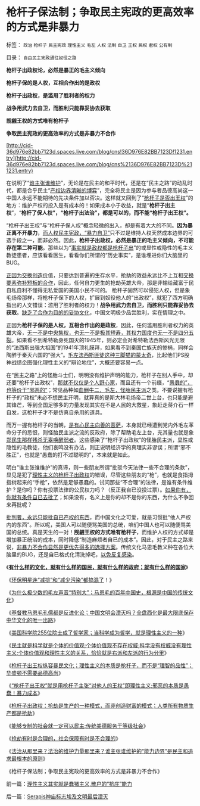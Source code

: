 # 枪杆子保法制；争取民主宪政的更高效率的方式是非暴力

标签： `政治` `枪杆子` `民主宪政` `理性主义` `毛左` `人权` `法制` `自卫` `王权` `民权` `君权` `公有制` 

目录： `自由民主宪政通往奴役之路`

**枪杆子出政权论，必然是暴正的毛主义倾向**

**枪杆子保的是人权，互相合作出的是政权**

**枪杆子出政权，是滥用了胜利者的权力**

**战争用武力去自卫，而胜利只能靠妥协去获取**

**觊觎王权的方式唯有枪杆子**

**争取民主宪政的更高效率的方式是非暴力不合作**

[http://cid-36d976e82bb7123d.spaces.live.com/blog/cns!36D976E82BB7123D!1231.entry](http://cid-36d976e82bb7123d.spaces.live.com/blog/cns%2136D976E82BB7123D%211231.entry)

在说明了“[谁主张谁维护](../../../2009/9/3/谁主张谁维护，妥协是实力平衡的结果.md)”，无论是在民主的和平时代，还是在“民主之路”的动乱时代，都是合乎民主“[产权边界清晰的博弈](../../../2010/3/1/中国需要人权产权清晰的法治吗？.md)”，完全将民主是因为参与者品德高尚这一中国人永远不能期待的先决条件加以否决。这样就又回到了“[枪杆子是否出王权](../../../2010/5/10/华盛顿不必要品德高尚.md)”的地方：维护产权的投入是有成本的！如果成本小于收益，就是“**枪杆子出主权**”，“**枪杆了保人权”，“枪杆子出法治”，都是可以的，而不能“枪杆子出王权”。**

“枪杆子出王权”与“枪杆子保人权”概念轻微的出入，却是有着大大的不同。**因为暴正离不开暴力**，[而人权民主宪政，“暴力自卫”](../../../2009/10/24/暴力的社会价值和非暴力的不合作，及圣雄甘地.md)只不过是维持人权天然成本边界的可选手段之一，而非必然。因此，**枪杆子出政权，必然是暴正的毛主义倾向，不可能存在第二种可能**。那些以为“[事实就是政权都是枪杆子出](../../../2010/1/9/revolution不是革命，不需要流血牺牲.md)”的或显性或隐性的毛主义教徒患者，应该看看医生，看看你们所谓的“历史事实”，是谁埋进你们大脑里的BUG。

[正因为交换创造价](../../../2010/1/29/市民拥有的不是城市的财富，是交换创造价值的场所体系.md)值，只要达到普遍的生存水平，抢劫的效益永远比不上互相[交换要素弥补短板的合作](../../../2009/12/24/短板决定实力，要素替代的战斗力.md)，因此，任何自力更生的抢劫英雄大帝，那是非输给藏富于民自私自利不懂得无私爱国的美国小民不可的。
枪杆子固然可以侵犯人权，但是象毛炀帝那样，将枪杆子保下的人权，扩展到奴役他人的“出政权”，就犯了西方明确指出的人文错误：滥用了胜利者的权力！**战争用武力去自卫，而胜利只能靠妥协去获取**。[缺乏了合作为目的的妥协文化](../../../2009/3/27/所谓“永不妥协”的美德就是极端的自私及愚蠢.md)，中国文明极少品尝胜利，实在情理之中。

正因为**枪杆子保的是人权，互相合作出的是政权**，因此，任何滥用胜利者权力的英雄大帝，[无一不是中央集权，也无一不是极其短寿，其权力国度也无一不是四分五裂](../../../2010/4/29/独立消费者的消失消除了自由职业的可能性.md)。如果看不到希特勒身死国灭的1945年，则必定会对希特勒法西斯风光无限的“法西斯出强大祖国”的1941年顶礼膜拜，如果看不到秦国亡族灭的惨祸，同样会陶醉于秦灭六国的“强大”。[毛左法西斯匪徒这种三脚猫的蒙太奇](../../../2009/6/16/三脚猫的真理观和独脚龙.md)，比起他们PS股神战绩企图强化理性主义的“辩论地位”，大概还要容易一点。

在“民主之路”上的怪胎斗士们，明明没有维护声明的能力，枪杆子在别人手中，却还要“枪杆子出政权”，[那就不仅仅是个人野心家](../../../2009/5/17/民主价值观不能持有政治野心.md)，而且还有一个前缀，“[愚蠢的”，也等价于“邪恶的”](../../../2010/5/11/邪恶的本质是愚蠢！.md)；常见品种如[血酬牛二，毛左，怪胎民主派](http://blog.sina.com.cn/s/blog_5563a64d0100ekm2.html)之类。不要说握有枪杆子的“政权”未必不想民主开明，就算真的是斯大林毛炀帝二世上台，也只能是避其锋芒，等到全国足够多的力量发现其实在不是人民的大救星，象赶走蒋介石一样自发，这枪杆子才不是仿真自杀用的道具。

而万一握有枪杆子的当朝，[是有心民主向善的菩萨](../../../2009/7/16/中国在党领导下取得民主自由的长足进步.md)，本身就已经遭到党内外毛左革命分子的忌恨，则怪胎民主派之流的反政府，除了帮助毛左上台，充其量也就是象[郑民生那样残杀无辜唤醒弱者](../../../2010/3/26/道德治国“上纲上线”和中庸之道“减纲下线”.md)。这些感染了“枪杆子出政权”的怪胎民主派，显性或隐性的毛教徒，他们哀鸣没有办法，则正说明经济学的真理实非谬误；所谓“邪不胜正”，也就是“愚蠢的打不过聪明的”，本来就是如此。

明白“谁主张谁维护”的真谛，则一些朋友所谓“批驳今天法律一些不合理的条款”，显见是犯了[理性主义的枪杆子出政权](../../../2010/5/10/华盛顿不必要品德高尚.md)的错误，尽管这些朋友的“枪”，也就是食指拇指树起来的“手枪”，依然是足够愚蠢的。试问那些“不合理”的法律，是谁有条件维护？是你吗？你有投票法律的公民权力吗？（反正我自已没投过票）。[如果你有，你就有条件自已去批了](../../../2009/7/8/骂，批评，批判的权利和实证.md)；如果没有，名义上是你的却不是你的东西，为什么不争回来再批呢？

[批判者，永远只能批自已产权的东西](../../../2009/5/18/热爱中国文化的国人才会关注弥补汉语的缺陷.md)，而中国文化之可爱，就是习惯批“他人产权内的东西”。所以呢，美国人可以随便骂美国的总统，咱们中国人也可以随便骂美国的总统。真是天生的一对！**觊觎王权的方式唯有枪杆子**，而维护人权的方式却是增加暴正统治的成本，同时降低“制造麻烦者自已的成本”。因此，对于民主之路来说，[非暴力不合作显然是更优先得多的选择方案](../../../2009/10/24/暴力的社会价值和非暴力的不合作，及圣雄甘地.md)。传统文化马恩毛教义种在各位大脑里的BUG，还是自已格式化清洗掉吧，[以免反复感染](http://darthvad.blog.sohu.com/132380956.html)。

《[**有什么样的文化，就有什么样的国民，就有什么样的政府；就有什么样的国家**](../../../2009/12/31/有什么样的文化，就有什么样的国民.md)》

《[环保明星连“减排”和“减少污染”都搞混了](../../../2010/1/6/环保明星连“减排”和“减少污染”都搞混了！.md)！》

《[为什么极少数的毛左声音“特别大”；马恩毛的百年中国史，根源是中国的传统文化](../../../2010/5/10/马恩毛都是中国传统文化的选择.md)》

《[基督教马恩毛孔儒都是反进化论；中国文明会湮灭吗？全盘西化是最大限底保存中华文化的唯一出路](../../../2010/5/10/个体价值观，是保存中华文化的唯一出路.md)》

《[美国科学院255位院士成了哲学家；当科学成为哲学，就是理性主义的一种](../../../2010/5/10/美国科学院255位院士成了理性主义哲学家.md)》

《[民主就是科学就是个体的价值观;个体价值观不存在权威;科学没有权威没有理性主义;个体价值观和理性主义的关系，恰恰就是右派和左派的行为分里](../../../2010/5/10/理性主义科学家是不是很牛逼的大祭师？.md)》

《[枪杆子出王权纵容暴民文化；理性主义的本质是枪杆子，而不是“理智的品性”；华盛顿不需要品德高尚](../../../2010/5/10/华盛顿不必要品德高尚.md)》

《[“枪杆子出王权”就是用枪杆子主张“对他人的王权”即理性主义;邪恶的本质是愚蠢！暴力成本](../../../2010/5/11/邪恶的本质是愚蠢！.md)》

《[枪杆子出政权：抢劫是生产的一种模式，而非创造财富的模式；人类所有物质生产都是抢劫](../../../2010/5/11/抢劫的经济含义是生产，物质生产都是“抢劫”.md)》

《[能够专制的社会就一定可以民主;传统美德服务于等级社会](../../../2010/5/12/传统文化美德服务于等级社会.md)》

《[抢劫有时是合理的，社会保障有时是不合理的](../../../2010/5/12/抢劫有时是合理的，社会保障有时是不合理的.md)》

《[法治从那里来？法治的维护力量那里来？谁主张谁维护的“能力边界”是民主和追求最根本的原则](../../../2010/5/12/法治什么条件下是合理的？是低成本的？.md)》

《枪杆子保法制；争取民主宪政的更高效率的方式是非暴力不合作》



前一篇：[理性主义其实就是蠢猪主义,散户的“抗庄”能力](../../../2010/5/12/理性主义其实就是蠢猪主义,散户的“抗庄”能力.md)

后一篇：[Serapis神庙标志埃及文明最后湮灭](../../../2010/5/13/Serapis神庙标志埃及文明最后湮灭.md)